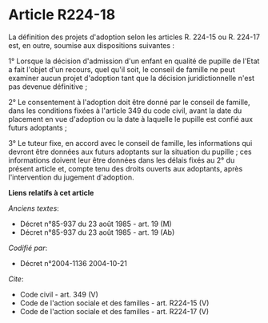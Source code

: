 # Article R224-18

La définition des projets d'adoption selon les articles R. 224-15 ou R. 224-17 est, en outre, soumise aux dispositions
suivantes :

1° Lorsque la décision d'admission d'un enfant en qualité de pupille de l'Etat a fait l'objet d'un recours, quel qu'il soit,
le conseil de famille ne peut examiner aucun projet d'adoption tant que la décision juridictionnelle n'est pas devenue
définitive ;

2° Le consentement à l'adoption doit être donné par le conseil de famille, dans les conditions fixées à l'article 349 du code
civil, avant la date du placement en vue d'adoption ou la date à laquelle le pupille est confié aux futurs adoptants ;

3° Le tuteur fixe, en accord avec le conseil de famille, les informations qui devront être données aux futurs adoptants sur
la situation du pupille ; ces informations doivent leur être données dans les délais fixés au 2° du présent article et,
compte tenu des droits ouverts aux adoptants, après l'intervention du jugement d'adoption.

**Liens relatifs à cet article**

_Anciens textes_:

  - Décret n°85-937 du 23 août 1985 - art. 19 (M)
  - Décret n°85-937 du 23 août 1985 - art. 19 (Ab)

_Codifié par_:

  - Décret n°2004-1136 2004-10-21

_Cite_:

  - Code civil - art. 349 (V)
  - Code de l'action sociale et des familles - art. R224-15 (V)
  - Code de l'action sociale et des familles - art. R224-17 (V)
